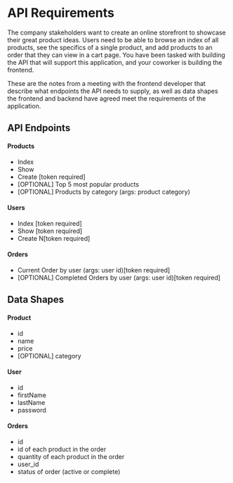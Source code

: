 # API Requirements
The company stakeholders want to create an online storefront to 
showcase their great product ideas. Users need to be able to browse
an index of all products, see the specifics of a single product, and add 
products to an order that they can view in a cart page. You have been tasked
with building the API that will support this application, and your coworker 
is building the frontend.

These are the notes from a meeting with the frontend developer that describe what
endpoints the API needs to supply, as well as data shapes the frontend and backend
have agreed meet the requirements of the application. 

## API Endpoints
#### Products
- Index 
- Show
- Create [token required]
- [OPTIONAL] Top 5 most popular products 
- [OPTIONAL] Products by category (args: product category)

#### Users
- Index [token required]
- Show [token required]
- Create N[token required]

#### Orders
- Current Order by user (args: user id)[token required]
- [OPTIONAL] Completed Orders by user (args: user id)[token required]

## Data Shapes
#### Product
-  id
- name
- price
- [OPTIONAL] category

#### User
- id
- firstName
- lastName
- password

#### Orders
- id
- id of each product in the order
- quantity of each product in the order
- user_id
- status of order (active or complete)

